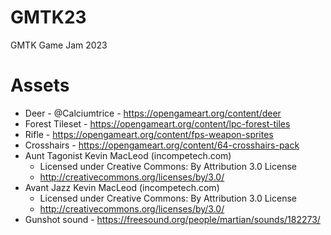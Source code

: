 # GMTK23
GMTK Game Jam 2023

# Assets
- Deer - @Calciumtrice - https://opengameart.org/content/deer 
- Forest Tileset - https://opengameart.org/content/lpc-forest-tiles
- Rifle - https://opengameart.org/content/fps-weapon-sprites
- Crosshairs - https://opengameart.org/content/64-crosshairs-pack
- Aunt Tagonist Kevin MacLeod (incompetech.com)
    - Licensed under Creative Commons: By Attribution 3.0 License
    - http://creativecommons.org/licenses/by/3.0/
- Avant Jazz Kevin MacLeod (incompetech.com)
    - Licensed under Creative Commons: By Attribution 3.0 License
    - http://creativecommons.org/licenses/by/3.0/
- Gunshot sound - https://freesound.org/people/martian/sounds/182273/ 
